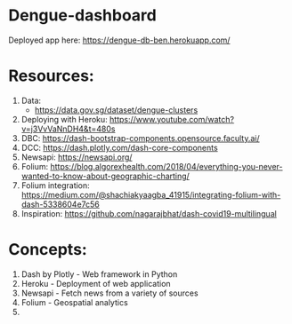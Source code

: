 # Dengue-dashboard

Deployed app here: https://dengue-db-ben.herokuapp.com/

# Resources:
1. Data:
    * https://data.gov.sg/dataset/dengue-clusters
1. Deploying with Heroku: https://www.youtube.com/watch?v=j3VvVaNnDH4&t=480s
1. DBC: https://dash-bootstrap-components.opensource.faculty.ai/
1. DCC: https://dash.plotly.com/dash-core-components
1. Newsapi: https://newsapi.org/
1. Folium: https://blog.algorexhealth.com/2018/04/everything-you-never-wanted-to-know-about-geographic-charting/
1. Folium integration: https://medium.com/@shachiakyaagba_41915/integrating-folium-with-dash-5338604e7c56
1. Inspiration: https://github.com/nagarajbhat/dash-covid19-multilingual

# Concepts:
1. Dash by Plotly - Web framework in Python
1. Heroku - Deployment of web application
1. Newsapi - Fetch news from a variety of sources
1. Folium - Geospatial analytics
1. 
